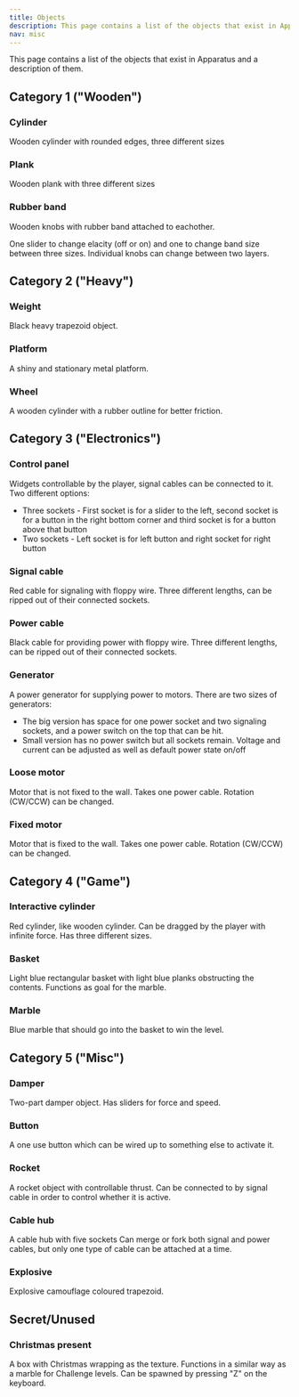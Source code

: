 ```yaml
---
title: Objects
description: This page contains a list of the objects that exist in Apparatus.
nav: misc
---
```


This page contains a list of the objects that exist in Apparatus and a description of them.

## Category 1 ("Wooden")

### Cylinder
Wooden cylinder with rounded edges, three different sizes

### Plank
Wooden plank with three different sizes

### Rubber band
Wooden knobs with rubber band attached to eachother.

One slider to change elacity (off or on) and one to change band size between three sizes. Individual knobs can change between two layers.

## Category 2 ("Heavy")

### Weight
Black heavy trapezoid object.

### Platform
A shiny and stationary metal platform.

### Wheel
A wooden cylinder with a rubber outline for better friction.

## Category 3 ("Electronics")

### Control panel
Widgets controllable by the player, signal cables can be connected to it. Two different options:

- Three sockets - First socket is for a slider to the left, second socket is for a button in the right bottom corner and third socket is for a button above that button
- Two sockets - Left socket is for left button and right socket for right button

### Signal cable
Red cable for signaling with floppy wire. Three different lengths, can be ripped out of their connected sockets.

### Power cable
Black cable for providing power with floppy wire. Three different lengths, can be ripped out of their connected sockets.

### Generator
A power generator for supplying power to motors. There are two sizes of generators:

- The big version has space for one power socket and two signaling sockets, and a power switch on the top that can be hit.
- Small version has no power switch but all sockets remain. Voltage and current can be adjusted as well as default power state on/off

### Loose motor
Motor that is not fixed to the wall. Takes one power cable. Rotation (CW/CCW) can be changed.

### Fixed motor
Motor that is fixed to the wall. Takes one power cable. Rotation (CW/CCW) can be changed.

## Category 4 ("Game")

### Interactive cylinder
Red cylinder, like wooden cylinder. Can be dragged by the player with infinite force. Has three different sizes.

### Basket
Light blue rectangular basket with light blue planks obstructing the contents. Functions as goal for the marble.

### Marble
Blue marble that should go into the basket to win the level.

## Category 5 ("Misc")

### Damper
Two-part damper object. Has sliders for force and speed.

### Button
A one use button which can be wired up to something else to activate it.

### Rocket
A rocket object with controllable thrust. Can be connected to by signal cable in order to control whether it is active.

### Cable hub
A cable hub with five sockets Can merge or fork both signal and power cables, but only one type of cable can be attached at a time.

### Explosive
Explosive camouflage coloured trapezoid.

## Secret/Unused

### Christmas present
A box with Christmas wrapping as the texture. Functions in a similar way as a marble for Challenge levels. Can be spawned by pressing "Z" on the keyboard.

